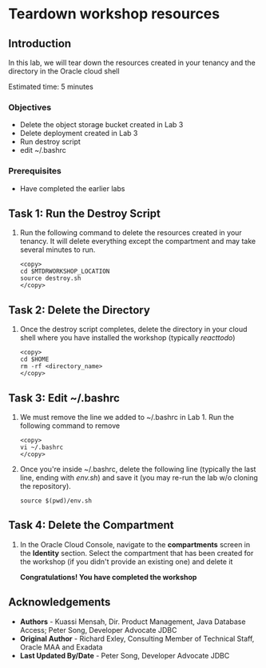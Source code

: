 # Teardown workshop resources

## Introduction
In this lab, we will tear down the resources created in your tenancy and the directory in the Oracle cloud shell

Estimated time: 5 minutes

### Objectives
- Delete the object storage bucket created in Lab 3
- Delete deployment created in Lab 3
- Run destroy script
- edit ~/.bashrc
### Prerequisites
- Have completed the earlier labs


## Task 1: Run the Destroy Script

1. Run the following command to delete the resources created in your tenancy. It will delete everything except the compartment and may take several minutes to run.

    ```
    <copy>
    cd $MTDRWORKSHOP_LOCATION
    source destroy.sh
    </copy>
    ```
## Task 2: Delete the Directory

1. Once the destroy script completes, delete the directory in your cloud shell where you have installed the workshop (typically *reacttodo*)

    ```
    <copy>
    cd $HOME
    rm -rf <directory_name>
    </copy>
    ```

## **Task 3**: Edit ~/.bashrc

1. We must remove the line we added to ~/.bashrc in Lab 1. Run the following command to remove
    ```
    <copy>
    vi ~/.bashrc
    </copy>
    ```
2. Once you're inside ~/.bashrc, delete the following line (typically the last line, ending with *env.sh*) and save it (you may re-run the lab w/o cloning the repository).

    ```source $(pwd)/env.sh```

## **Task 4**: Delete the Compartment

1. In the Oracle Cloud Console, navigate to the **compartments** screen in the **Identity** section. Select the compartment that has been created for the workshop (if you didn't provide an existing one) and delete it


    **Congratulations! You have completed the workshop**

## Acknowledgements

* **Authors** -  Kuassi Mensah, Dir. Product Management, Java Database Access; Peter Song, Developer Advocate JDBC
* **Original Author** - Richard Exley, Consulting Member of Technical Staff, Oracle MAA and Exadata
* **Last Updated By/Date** - Peter Song, Developer Advocate JDBC
